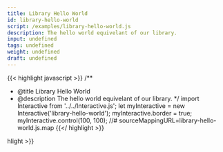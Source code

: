 ```yaml
---
title: Library Hello World
id: library-hello-world
script: /examples/library-hello-world.js
description: The hello world equivelant of our library.
input: undefined
tags: undefined
weight: undefined
draft: undefined
---
```


{{< highlight javascript >}}
/**
* @title Library Hello World
* @description The hello world equivelant of our library.
*/
import Interactive from '../../Interactive.js';
let myInteractive = new Interactive('library-hello-world');
myInteractive.border = true;
myInteractive.control(100, 100);
//# sourceMappingURL=library-hello-world.js.map
{{</ highlight >}}

hlight >}}

